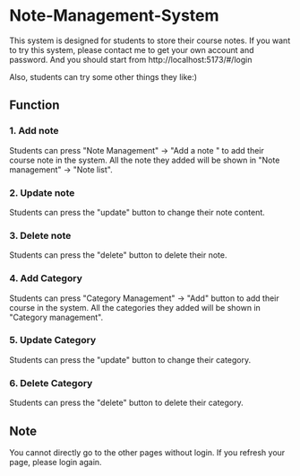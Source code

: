 # Note-Management-System

This system is designed for students to store their course notes. If you want to try this system, please contact me to get your own account and password. And you should start from http://localhost:5173/#/login 

Also, students can try some other things they like:)  

## Function

### 1. Add note

Students can press "Note Management" -> "Add a note " to add their course note in the system. All the note they added will be shown in "Note management" -> "Note list".

### 2. Update note

Students can press the "update" button to change their note content.

### 3. Delete note

Students can press the "delete" button to delete their note.



### 4. Add Category

Students can press "Category Management" -> "Add" button to add their course in the system. All the categories they added will be shown in "Category management".

### 5. Update Category

Students can press the "update" button to change their category.

### 6. Delete Category

Students can press the "delete" button to delete their category.

## Note

You cannot directly go to the other pages without login. If you refresh your page, please login again. 
